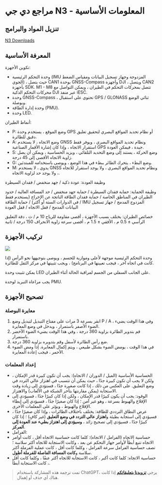 # مراجع دي جي N3 - المعلومات الأساسية

## تنزيل المواد والبرامج

[N3 Downloads](https://www.dji.com/cn/n3/info#downloads")

## المعرفة الأساسية

تكوين الأجهزة:

- وحدة التحكم الرئيسية (IMU المزدوجة وجهاز تسجيل البيانات ومقياس الضغط الجوي) ، حيث يتصل CAN1 بوحدة GNSS-Compass وأجهزة DJI ، ويتصل CAN2 بأجهزة SDK. M1 - M8 تتصل بمحركات التحكم في الطيران ، ويمكن التواصل مع محركات التحكم الذكية DJI عبر منفذ iESC.
- وحدة GNSS-Compass ، تحتوي على استقبال GPS / GLONASS ثنائي الوضع وبوصلة.
- وحدة إدارة الطاقة (PMU).
- وحدة LED.

أنماط الطيران:

- P: وضع الموقع ، يستخدم وحدة GPS أو نظام تحديد المواقع البصري لتحقيق تعليق دقيق للطائرة.
- A: وضع الاتجاه ، لا يستخدم GNSS ونظام تحديد المواقع البصري ، ويوفر فقط استقرار الاتجاه ، وإذا كان إشارة الأقمار الصناعية GPS جيدة ، فيمكن العودة.
- S: وضع الحركة ، يستند إلى وضع التحديد التلقائي ، ويزيد الحساسية ، ويمكن أن يصل زاوية الاتجاه الأقصى إلى 45 درجة.
- G: وضع البطء ، يتحرك الطائر ببطء في هذا الوضع ، ويوصى باستخدامه للمبتدئين.
- M: يدوي ، لا يستخدم GNSS ونظام تحديد المواقع البصري ، ولا يوجد استقرار للاتجاه ، ولا يوجد حد لزاوية الاتجاه.

وظيفة العودة: عودة ذكية / جهد منخفض / فقدان السيطرة

وظيفة الحماية: حماية فقدان السيطرة / حماية جهد منخفض / حد المسافة العالية / حدود الطيران في المناطق الخاصة / حماية فقدان الطاقة الناتجة عن الإخراج (يستخدم فقط في الدوارات الستة أو أكثر) / حماية الطاقة / IMU المزدوج المدمج / جهاز تسجيل البيانات المدمج / قفل الاتجاه / قفل العودة

خصائص الطيران: يختلف بسبب الأجهزة ، أقصى مقاومة للرياح 10 م / ث ، دقة التعليق الرأسي ± 0.5 م ، الأفقي ± 1.5 م ، أقصى سرعة زاوية الانحراف 150 درجة / ثانية

## تركيب الأجهزة

![](https://wiki-media-1253965369.cos.ap-guangzhou.myqcloud.com/img/UTOOLS1574661666661.png)

وحدة التحكم الرئيسية موجهة لأعلى وموازية للجسم ، ويوصى بتوجيهها نحو الرأس (إذا كانت في اتجاه آخر ، فيجب تعيينها في البرنامج) ، ويجب تثبيتها في مركز الثقل للطائرة.

يمكن تثبيت وحدة LED على الجانب السفلي من الجسم لمراقبة الحالة أثناء الطيران.

يجب مراعاة التبريد لوحدة PMU.

## تصحيح الأجهزة

### معايرة البوصلة

1. انقر بسرعة 3 مرات على مفتاح التبديل لتبديل وضع P / A ، وفي هذا الوقت يضيء الضوء الأصفر باستمرار ، ويدخل في وضع المعايرة.
2. قم بتدوير الطائرة بزاوية 360 درجة ، وفي هذا الوقت يضيء الضوء الأخضر باستمرار.
3. ضع رأس الطائرة لأسفل وقم بتدويره بزاوية 360 درجة.
4. في هذا الوقت ، يومض الضوء بشكل طبيعي ، ويتم إكمال المعايرة. إذا ومض الضوء الأحمر ، فيجب إعادة المعايرة.

### إعداد المعلمات

- الحساسية الأساسية (الميل / الدوران / الاتجاه): يجب أن تكون كبيرة قدر الإمكان ، ولكن لا يجب أن تكون كبيرة جدًا ، حيث يمكن أن تتسبب في اهتزاز عالي التردد في وضع التعليق. على العكس من ذلك ، إذا كانت صغيرة جدًا ، فستؤدي إلى زيادة وقت الاستجابة (يمكن مقارنتها بتأخر الشبكة في الألعاب) والاهتزاز.
- الوقود: يجب أن يكون كبيرًا قدر الإمكان ، ولكن إذا كان كبيرًا جدًا ، فسيؤدي إلى الإقلاع والهبوط بسرعة ، وهو غير آمن ؛ إذا كان صغيرًا جدًا ، فسيؤدي إلى إبطاء الإقلاع والهبوط ، ويؤثر على المعلمات الأخرى.
- عرض النطاق الترددي للطاقة: يختلف باختلاف الطائرات ، وإذا كان صغيرًا جدًا ، فسيؤدي إلى استجابة بطيئة و**اهتزاز عالي التردد في وضع التعليق** (غير كافٍ) ؛ إذا كان كبيرًا جدًا ، فسيؤدي إلى تصحيح زائد ، **وسيؤدي إلى اهتزاز بطيء عند العودة إلى المركز**.
- الفرامل:
- حساسية الاتجاه (الفرامل / الاتجاه): كلما كانت حساسية الاتجاه أقل ، كانت أوامر الاتجاه تتبع أبطأ لأوامر جهاز التحكم عن بعد ، وكانت الاستجابة للاتجاه أكثر سلاسة ؛ تصف حساسية الفرامل سرعة الفرامل ، وكلما كانت أقل ، كانت عملية الفرملة أكثر سلاسة و**كانت المسافة الفاصلة للفرملة أطول**.
- حساسية الاتجاه: كلما كانت أكبر ، كانت الاستجابة للاتجاه أكثر عنفًا ، وكلما كانت أقل ، كانت الاستجابة أبطأ.

> تمت ترجمة هذه المشاركة باستخدام ChatGPT، يرجى [**تزويدنا بتعليقاتكم**](https://github.com/linyuxuanlin/Wiki_MkDocs/issues/new) إذا كانت هناك أي حذف أو إهمال.